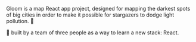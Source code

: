 Gloom is a map React app project, designed for mapping the darkest spots of big cities in order to make it possible for stargazers to dodge light pollution. 🌟

🦾 built by a team of three people as a way to learn a new stack: React.
